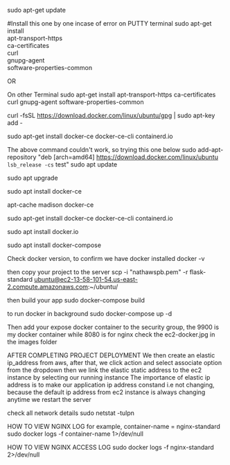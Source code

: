 sudo apt-get update

#Install this one by one incase of error on PUTTY terminal 
sudo apt-get install \
    apt-transport-https \
    ca-certificates \
    curl \
    gnupg-agent \
    software-properties-common

OR

On other Terminal
sudo apt-get install apt-transport-https ca-certificates curl gnupg-agent software-properties-common


curl -fsSL https://download.docker.com/linux/ubuntu/gpg | sudo apt-key add -

sudo apt-get install docker-ce docker-ce-cli containerd.io

The above command couldn't work, so trying this one below
sudo add-apt-repository "deb [arch=amd64] https://download.docker.com/linux/ubuntu `lsb_release -cs` test"
sudo apt update

sudo apt upgrade

sudo apt install docker-ce

apt-cache madison docker-ce

sudo apt-get install docker-ce docker-ce-cli containerd.io

sudo apt install docker.io

sudo apt install docker-compose

Check docker version, to confirm we have docker installed
docker -v

then copy your project to the server
scp -i "nathawspb.pem" -r flask-standard ubuntu@ec2-13-58-101-54.us-east-2.compute.amazonaws.com:~/ubuntu/


then build your app
sudo docker-compose build

to run docker in background
sudo docker-compose up -d

Then add your expose docker container to the security group,
the 9900 is my docker container while 8080 is for nginx
check the ec2-docker.jpg in the images folder

AFTER COMPLETING PROJECT DEPLOYMENT
We then create an elastic ip_address from aws, 
after that, we click action and select associate option from the dropdown
then we link the elastic static address to the ec2 instance by selecting our running instance
The importance of elastic ip address is to make our application ip address constand i.e not changing, because the default ip address from ec2 instance is always changing anytime we restart the server


check all network details
sudo netstat -tulpn


HOW TO VIEW NGINX LOG
for example, container-name = nginx-standard
sudo docker logs -f container-name 1>/dev/null

HOW TO VIEW NGINX ACCESS LOG 
sudo docker logs -f nginx-standard 2>/dev/null














